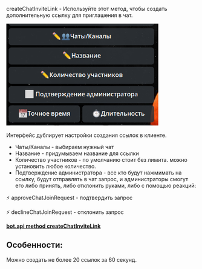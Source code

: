
createChatInviteLink - Используйте этот метод, чтобы создать дополнительную ссылку для приглашения в чат.

![](./1.png)

Интерфейс  дублирует настройки создания ссылок в клиенте.
* Чаты/Каналы - выбираем нужный чат
* Название - придумываем название для ссылки
* Количество участников - по умолчанию стоит без лимита. можно установить любое количество.
* Подтверждение администратора - все кто будут нажмимать на ссылку, будут отправлять в чат запрос, и администраторы смогут его либо принять, либо отклонить руками, либо с помощью реакций:


⚡️ approveChatJoinRequest - подтвердить запрос

⚡️ declineChatJoinRequest - отклонить запрос





[**bot.api method createChatInviteLink** ](https://core.telegram.org/bots/api#createchatinvitelink)
## Особенности:

Можно создать не более 20 ссылок за 60 секунд.





